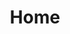 ---
layout: home-page
title: "Home"
permalink: "/"

home-title: Developer + Consultant that creates digital platforms, systems & business processes for modern brands.

seo-description: A portfolio of experience and projects from Montier Kess
seo-keywords: systems analyst, systems architect, business operations, business operator, industrial engineer, morgan state university, montier kess, STEM, entrepreneurship, baltimore, baltimore marketing agency, svncrwns, atlanta, strategy, business strategy

project-img: /img/og-img.png

skills:
- skill-item: UI / UX Design
- skill-item: Web Development
- skill-item: App Development
- skill-item: Wordpress Development
- skill-item: Shopify Development
- skill-item: Designing Systems
- skill-item: Business Processes

recent-work:
- work: ACTIONET
- work: SVNCRWNS
- work: HAVAS
- work: NOAA
- work: DHHQ
- work: NAVSEA
- work: General Electric

contact-info:
- contact: LinkedIn
  link: "https://www.linkedin.com/in/mkess"
- contact: Github
  link: "https://www.github.com/mkess-ivy"
- contact: Instagram
  link: "https://www.instagram.com/montierkess.co"
---